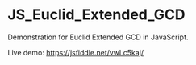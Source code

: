 # JS_Euclid_Extended_GCD
Demonstration for Euclid Extended GCD in JavaScript.

Live demo: https://jsfiddle.net/vwLc5kaj/
